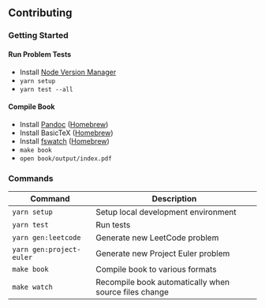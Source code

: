 ## Contributing

### Getting Started

#### Run Problem Tests

-   Install [Node Version Manager](https://github.com/nvm-sh/nvm)
-   `yarn setup`
-   `yarn test --all`

#### Compile Book

-   Install [Pandoc](https://pandoc.org) ([Homebrew](https://formulae.brew.sh/formula/pandoc))
-   Install BasicTeX ([Homebrew](https://formulae.brew.sh/cask/basictex))
-   Install [fswatch](https://github.com/emcrisostomo/fswatch) ([Homebrew](https://formulae.brew.sh/formula/fswatch))
-   `make book`
-   `open book/output/index.pdf`

### Commands

| Command                  | Description                                           |
| ------------------------ | ----------------------------------------------------- |
| `yarn setup`             | Setup local development environment                   |
| `yarn test`              | Run tests                                             |
| `yarn gen:leetcode`      | Generate new LeetCode problem                         |
| `yarn gen:project-euler` | Generate new Project Euler problem                    |
| `make book`              | Compile book to various formats                       |
| `make watch`             | Recompile book automatically when source files change |
